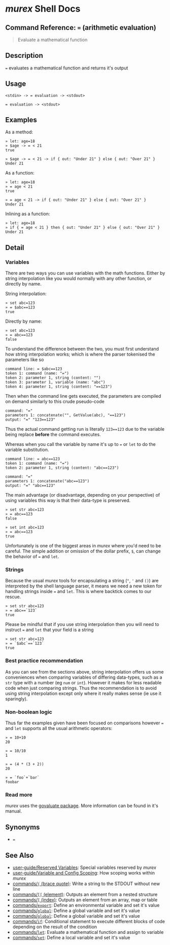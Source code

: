 # _murex_ Shell Docs

## Command Reference: `=` (arithmetic evaluation)

> Evaluate a mathematical function

## Description

`=` evaluates a mathematical function and returns it's output

## Usage

    <stdin> -> = evaluation -> <stdout>
    
    = evaluation -> <stdout>

## Examples

As a method:

    » let: age=18
    » $age -> = < 21
    true
    
    » $age -> = < 21 -> if { out: "Under 21" } else { out: "Over 21" }
    Under 21
    
As a function:

    » let: age=18
    » = age < 21
    true
    
    » = age < 21 -> if { out: "Under 21" } else { out: "Over 21" }
    Under 21
    
Inlining as a function:

    » let: age=18
    » if { = age < 21 } then { out: "Under 21" } else { out: "Over 21" }
    Under 21

## Detail

### Variables

There are two ways you can use variables with the math functions. Either by
string interpolation like you would normally with any other function, or
directly by name.

String interpolation:

    » set abc=123
    » = $abc==123
    true
    
Directly by name:

    » set abc=123
    » = abc==123
    false
    
To understand the difference between the two, you must first understand how
string interpolation works; which is where the parser tokenised the parameters
like so

    command line: = $abc==123
    token 1: command (name: "=")
    token 2: parameter 1, string (content: "")
    token 3: parameter 1, variable (name: "abc")
    token 4: parameter 1, string (content: "==123")
    
Then when the command line gets executed, the parameters are compiled on demand
similarly to this crude pseudo-code

    command: "="
    parameters 1: concatenate("", GetValue(abc), "==123")
    output: "=" "123==123"
    
Thus the actual command getting run is literally `123==123` due to the variable
being replace **before** the command executes.

Whereas when you call the variable by name it's up to `=` or `let` to do the
variable substitution.

    command line: = abc==123
    token 1: command (name: "=")
    token 2: parameter 1, string (content: "abc==123")
    
    command: "="
    parameters 1: concatenate("abc==123")
    output: "=" "abc==123"
    
The main advantage (or disadvantage, depending on your perspective) of using
variables this way is that their data-type is preserved.

    » set str abc=123
    » = abc==123
    false
    
    » set int abc=123
    » = abc==123
    true
    
Unfortunately is one of the biggest areas in _murex_ where you'd need to be
careful. The simple addition or omission of the dollar prefix, `$`, can change
the behavior of `=` and `let`.

### Strings

Because the usual _murex_ tools for encapsulating a string (`"`, `'` and `()`)
are interpreted by the shell language parser, it means we need a new token for
handling strings inside `=` and `let`. This is where backtick comes to our
rescue.

    » set str abc=123
    » = abc==`123`
    true
    
Please be mindful that if you use string interpolation then you will need to
instruct `=` and `let` that your field is a string

    » set str abc=123
    » = `$abc`==`123`
    true
    
### Best practice recommendation

As you can see from the sections above, string interpolation offers us some
conveniences when comparing variables of differing data-types, such as a `str`
type with a number (eg `num` or `int`). However it makes for less readable code
when just comparing strings. Thus the recommendation is to avoid using string
interpolation except only where it really makes sense (ie use it sparingly).

### Non-boolean logic

Thus far the examples given have been focused on comparisons however `=` and
`let` supports all the usual arithmetic operators:

    » = 10+10
    20
    
    » = 10/10
    1
    
    » = (4 * (3 + 2))
    20
    
    » = `foo`+`bar`
    foobar
    
### Read more

_murex_ uses the [govaluate package](https://github.com/Knetic/govaluate). More information can be found in it's manual.

## Synonyms

* `=`


## See Also

* [user-guide/Reserved Variables](../user-guide/reserved-vars.md):
  Special variables reserved by _murex_
* [user-guide/Variable and Config Scoping](../user-guide/scoping.md):
  How scoping works within _murex_
* [commands/`(` (brace quote)](../commands/brace-quote.md):
  Write a string to the STDOUT without new line
* [commands/`[[` (element)](../commands/element.md):
  Outputs an element from a nested structure
* [commands/`[` (index)](../commands/index.md):
  Outputs an element from an array, map or table
* [commands/`export`](../commands/export.md):
  Define an environmental variable and set it's value
* [commands/`global`](../commands/global.md):
  Define a global variable and set it's value
* [commands/`global`](../commands/global.md):
  Define a global variable and set it's value
* [commands/`if`](../commands/if.md):
  Conditional statement to execute different blocks of code depending on the result of the condition
* [commands/`let`](../commands/let.md):
  Evaluate a mathematical function and assign to variable
* [commands/`set`](../commands/set.md):
  Define a local variable and set it's value